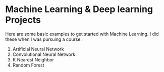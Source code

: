 # Machine Learning & Deep learning Projects

Here are some basic examples to get started with Machine Learning. I did these when I was pursuing a course.
 1. Artificial Neural Network
 2. Convolutional Neural Network
 3. K Nearest Neighbor
 4. Random Forest
